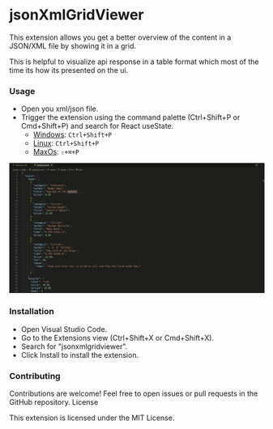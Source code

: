 # jsonXmlGridViewer

This extension allows you get a better overview of the content in a JSON/XML file by showing it in a grid.

This is helpful to visualize api response in a table format which most of the time its 
how its presented on the ui.


### Usage

- Open you xml/json file.
- Trigger the extension using the command palette (Ctrl+Shift+P or Cmd+Shift+P) and search for React useState.
    * [Windows](http://code.visualstudio.com/docs/languages/markdown): `Ctrl+Shift+P`
    * [Linux](http://code.visualstudio.com/docs/languages/markdown): `Ctrl+Shift+P`
    * [MaxOs](http://code.visualstudio.com/docs/languages/markdown): `⇧+⌘+P`

![gif](https://raw.githubusercontent.com/eddmash/jsonxml-grid-viewer/main/resources/usage.gif)


### Installation

- Open Visual Studio Code.
- Go to the Extensions view (Ctrl+Shift+X or Cmd+Shift+X).
- Search for "jsonxmlgridviewer".
- Click Install to install the extension.

### Contributing

Contributions are welcome! Feel free to open issues or pull requests in the GitHub repository.
License

This extension is licensed under the MIT License.